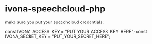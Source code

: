 # ivona-speechcloud-php

make sure you put your speechcloud credentials:

const   IVONA_ACCESS_KEY = "PUT_YOUR_ACCESS_KEY_HERE";
const   IVONA_SECRET_KEY = "PUT_YOUR_SECRET_HERE";
